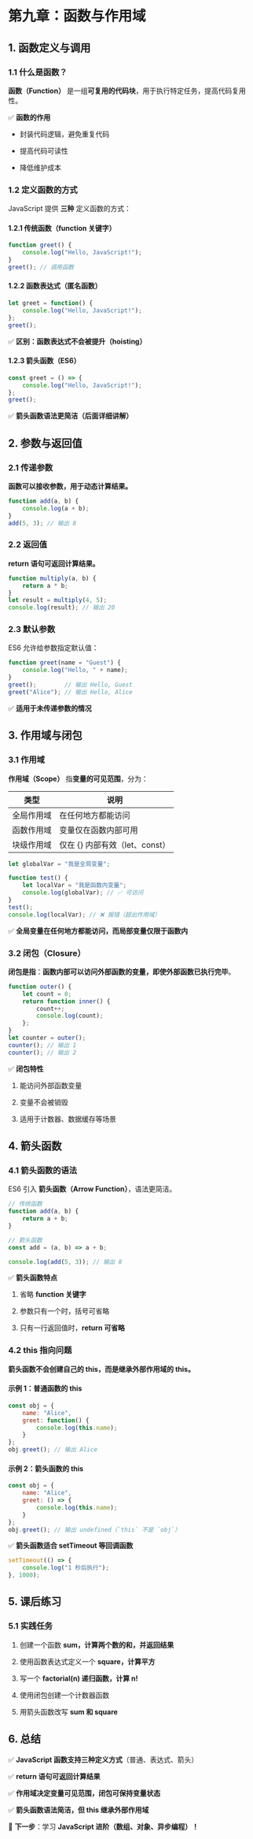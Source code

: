 # **第九章：函数与作用域**

## **1. 函数定义与调用**

### **1.1 什么是函数？**

**函数（Function）** 是一组**可复用的代码块**，用于执行特定任务，提高代码复用性。

✅ **函数的作用**

- 封装代码逻辑，避免重复代码

- 提高代码可读性

- 降低维护成本

### **1.2 定义函数的方式**

JavaScript 提供 **三种** 定义函数的方式：

#### **1.2.1 传统函数（function 关键字）**

```js
function greet() {
    console.log("Hello, JavaScript!");
}
greet(); // 调用函数

```

#### **1.2.2 函数表达式（匿名函数）**

```js
let greet = function() {
    console.log("Hello, JavaScript!");
};
greet();
```

✅ **区别：函数表达式不会被提升（hoisting）**

#### **1.2.3 箭头函数（ES6）**

```js
const greet = () => {
    console.log("Hello, JavaScript!");
};
greet();
```

✅ **箭头函数语法更简洁（后面详细讲解）**

## **2. 参数与返回值**

### **2.1 传递参数**

**函数可以接收参数，用于动态计算结果。**

```js
function add(a, b) {
    console.log(a + b);
}
add(5, 3); // 输出 8

```

### **2.2 返回值**

**return 语句可返回计算结果。**

```js
function multiply(a, b) {
    return a * b;
}
let result = multiply(4, 5);
console.log(result); // 输出 20

```

### **2.3 默认参数**

ES6 允许给参数指定默认值：

```js
function greet(name = "Guest") {
    console.log("Hello, " + name);
}
greet();        // 输出 Hello, Guest
greet("Alice"); // 输出 Hello, Alice

```

✅ **适用于未传递参数的情况**

## **3. 作用域与闭包**

### **3.1 作用域**

**作用域（Scope）** 指**变量的可见范围**，分为：

| 类型 | 说明 | 
| -- | -- |
| 全局作用域 | 在任何地方都能访问 | 
| 函数作用域 | 变量仅在函数内部可用 | 
| 块级作用域 | 仅在 {} 内部有效（let、const） | 


```js
let globalVar = "我是全局变量";

function test() {
    let localVar = "我是函数内变量";
    console.log(globalVar); // ✅ 可访问
}
test();
console.log(localVar); // ❌ 报错（超出作用域）
```

✅ **全局变量在任何地方都能访问，而局部变量仅限于函数内**

### **3.2 闭包（Closure）**

**闭包是指**：**函数内部可以访问外部函数的变量，即使外部函数已执行完毕**。

```js
function outer() {
    let count = 0;
    return function inner() {
        count++;
        console.log(count);
    };
}
let counter = outer();
counter(); // 输出 1
counter(); // 输出 2

```

✅ **闭包特性**

1. 能访问外部函数变量

1. 变量不会被销毁

1. 适用于计数器、数据缓存等场景

## **4. 箭头函数**

### **4.1 箭头函数的语法**

ES6 引入 **箭头函数（Arrow Function）**，语法更简洁。

```js
// 传统函数
function add(a, b) {
    return a + b;
}

// 箭头函数
const add = (a, b) => a + b;

console.log(add(5, 3)); // 输出 8

```

✅ **箭头函数特点**

1. 省略 **function 关键字**

1. 参数只有一个时，括号可省略

1. 只有一行返回值时，**return 可省略**

### **4.2 this 指向问题**

**箭头函数不会创建自己的 this，而是继承外部作用域的 this。**

#### **示例 1：普通函数的 this**

```js
const obj = {
    name: "Alice",
    greet: function() {
        console.log(this.name);
    }
};
obj.greet(); // 输出 Alice

```

#### **示例 2：箭头函数的 this**

```js
const obj = {
    name: "Alice",
    greet: () => {
        console.log(this.name);
    }
};
obj.greet(); // 输出 undefined（`this` 不是 `obj`）

```

✅ **箭头函数适合 setTimeout 等回调函数**

```js
setTimeout(() => {
    console.log("1 秒后执行");
}, 1000);

```

## **5. 课后练习**

### **5.1 实践任务**

1. 创建一个函数 **sum，计算两个数的和，并返回结果**

1. 使用函数表达式定义一个 **square，计算平方**

1. 写一个 **factorial(n) 递归函数，计算 n!**

1. 使用闭包创建一个计数器函数

1. 用箭头函数改写 **sum 和 square**

## **6. 总结**

✅ **JavaScript 函数支持三种定义方式**（普通、表达式、箭头）

✅ **return 语句可返回计算结果**

✅ **作用域决定变量可见范围，闭包可保持变量状态**

✅ **箭头函数语法简洁，但 this 继承外部作用域**

📌 **下一步**：学习 **JavaScript 进阶（数组、对象、异步编程）！**